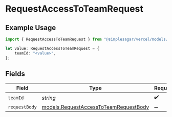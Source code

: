 # RequestAccessToTeamRequest

## Example Usage

```typescript
import { RequestAccessToTeamRequest } from "@simplesagar/vercel/models/requestaccesstoteamop.js";

let value: RequestAccessToTeamRequest = {
    teamId: "<value>",
};
```

## Fields

| Field                                                                                | Type                                                                                 | Required                                                                             | Description                                                                          |
| ------------------------------------------------------------------------------------ | ------------------------------------------------------------------------------------ | ------------------------------------------------------------------------------------ | ------------------------------------------------------------------------------------ |
| `teamId`                                                                             | *string*                                                                             | :heavy_check_mark:                                                                   | N/A                                                                                  |
| `requestBody`                                                                        | [models.RequestAccessToTeamRequestBody](../models/requestaccesstoteamrequestbody.md) | :heavy_minus_sign:                                                                   | N/A                                                                                  |
